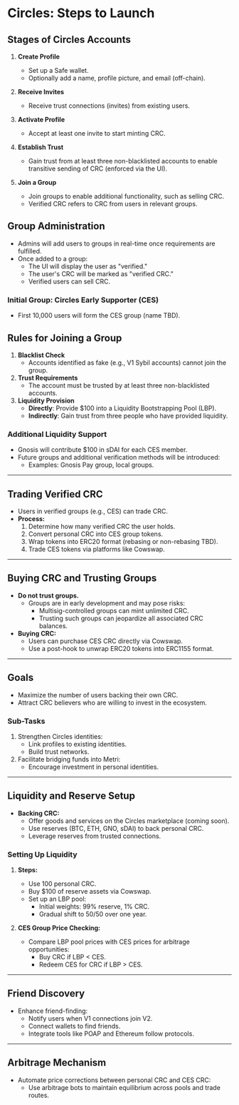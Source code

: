 # Circles: Steps to Launch

## Stages of Circles Accounts
1. **Create Profile**
   - Set up a Safe wallet.
   - Optionally add a name, profile picture, and email (off-chain).

2. **Receive Invites**
   - Receive trust connections (invites) from existing users.

3. **Activate Profile**
   - Accept at least one invite to start minting CRC.

4. **Establish Trust**
   - Gain trust from at least three non-blacklisted accounts to enable transitive sending of CRC (enforced via the UI).

5. **Join a Group**
   - Join groups to enable additional functionality, such as selling CRC.
   - Verified CRC refers to CRC from users in relevant groups.

## Group Administration
- Admins will add users to groups in real-time once requirements are fulfilled.
- Once added to a group:
  - The UI will display the user as "verified."
  - The user's CRC will be marked as "verified CRC."
  - Verified users can sell CRC.

### Initial Group: Circles Early Supporter (CES)
- First 10,000 users will form the CES group (name TBD).

## Rules for Joining a Group
1. **Blacklist Check**
   - Accounts identified as fake (e.g., V1 Sybil accounts) cannot join the group.
2. **Trust Requirements**
   - The account must be trusted by at least three non-blacklisted accounts.
3. **Liquidity Provision**
   - **Directly**: Provide $100 into a Liquidity Bootstrapping Pool (LBP).
   - **Indirectly**: Gain trust from three people who have provided liquidity.

### Additional Liquidity Support
- Gnosis will contribute $100 in sDAI for each CES member.
- Future groups and additional verification methods will be introduced:
  - Examples: Gnosis Pay group, local groups.

---

## Trading Verified CRC
- Users in verified groups (e.g., CES) can trade CRC.
- **Process:**
  1. Determine how many verified CRC the user holds.
  2. Convert personal CRC into CES group tokens.
  3. Wrap tokens into ERC20 format (rebasing or non-rebasing TBD).
  4. Trade CES tokens via platforms like Cowswap.

---

## Buying CRC and Trusting Groups
- **Do not trust groups.**
  - Groups are in early development and may pose risks:
    - Multisig-controlled groups can mint unlimited CRC.
    - Trusting such groups can jeopardize all associated CRC balances.
- **Buying CRC:**
  - Users can purchase CES CRC directly via Cowswap.
  - Use a post-hook to unwrap ERC20 tokens into ERC1155 format.

---

## Goals
- Maximize the number of users backing their own CRC.
- Attract CRC believers who are willing to invest in the ecosystem.

### Sub-Tasks
1. Strengthen Circles identities:
   - Link profiles to existing identities.
   - Build trust networks.
2. Facilitate bridging funds into Metri:
   - Encourage investment in personal identities.

---

## Liquidity and Reserve Setup
- **Backing CRC:**
  - Offer goods and services on the Circles marketplace (coming soon).
  - Use reserves (BTC, ETH, GNO, sDAI) to back personal CRC.
  - Leverage reserves from trusted connections.

### Setting Up Liquidity
1. **Steps:**
   - Use 100 personal CRC.
   - Buy $100 of reserve assets via Cowswap.
   - Set up an LBP pool:
     - Initial weights: 99% reserve, 1% CRC.
     - Gradual shift to 50/50 over one year.

2. **CES Group Price Checking:**
   - Compare LBP pool prices with CES prices for arbitrage opportunities:
     - Buy CRC if LBP < CES.
     - Redeem CES for CRC if LBP > CES.

---

## Friend Discovery
- Enhance friend-finding:
  - Notify users when V1 connections join V2.
  - Connect wallets to find friends.
  - Integrate tools like POAP and Ethereum follow protocols.

---

## Arbitrage Mechanism
- Automate price corrections between personal CRC and CES CRC:
  - Use arbitrage bots to maintain equilibrium across pools and trade routes.
